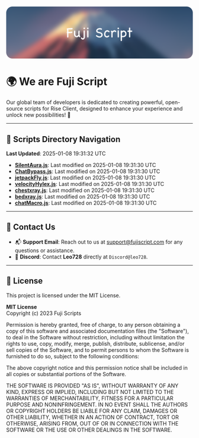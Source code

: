 ![Banner](.github/b.webp)

# 🌍 **We are Fuji Script**

Our global team of developers is dedicated to creating powerful, open-source scripts for Rise Client, designed to enhance your experience and unlock new possibilities! 🌟

---
<!-- SCRIPTS_NAVIGATION_START -->
## 📂 **Scripts Directory Navigation**

**Last Updated**: 2025-01-08 19:31:32 UTC

- **[SilentAura.js](scripts/SilentAura.js)**: Last modified on 2025-01-08 19:31:30 UTC
- **[ChatBypass.js](scripts/ChatBypass.js)**: Last modified on 2025-01-08 19:31:30 UTC
- **[jetpackFly.js](scripts/jetpackFly.js)**: Last modified on 2025-01-08 19:31:30 UTC
- **[velocityHylex.js](scripts/velocityHylex.js)**: Last modified on 2025-01-08 19:31:30 UTC
- **[chestxray.js](scripts/chestxray.js)**: Last modified on 2025-01-08 19:31:30 UTC
- **[bedxray.js](scripts/bedxray.js)**: Last modified on 2025-01-08 19:31:30 UTC
- **[chatMacro.js](scripts/chatMacro.js)**: Last modified on 2025-01-08 19:31:30 UTC

<!-- SCRIPTS_NAVIGATION_END -->

---

## 💬 **Contact Us**  
- 📬 **Support Email**: Reach out to us at [support@fujiscript.com](mailto:support@fujiscript.com) for any questions or assistance.  
- 💬 **Discord**: Contact **Leo728** directly at `Discord@leo728`.

---

## 📜 **License**

This project is licensed under the MIT License.  

**MIT License**  
Copyright (c) 2023 Fuji Scripts  

Permission is hereby granted, free of charge, to any person obtaining a copy of this software and associated documentation files (the "Software"), to deal in the Software without restriction, including without limitation the rights to use, copy, modify, merge, publish, distribute, sublicense, and/or sell copies of the Software, and to permit persons to whom the Software is furnished to do so, subject to the following conditions:  

The above copyright notice and this permission notice shall be included in all copies or substantial portions of the Software.  

THE SOFTWARE IS PROVIDED "AS IS", WITHOUT WARRANTY OF ANY KIND, EXPRESS OR IMPLIED, INCLUDING BUT NOT LIMITED TO THE WARRANTIES OF MERCHANTABILITY, FITNESS FOR A PARTICULAR PURPOSE AND NONINFRINGEMENT. IN NO EVENT SHALL THE AUTHORS OR COPYRIGHT HOLDERS BE LIABLE FOR ANY CLAIM, DAMAGES OR OTHER LIABILITY, WHETHER IN AN ACTION OF CONTRACT, TORT OR OTHERWISE, ARISING FROM, OUT OF OR IN CONNECTION WITH THE SOFTWARE OR THE USE OR OTHER DEALINGS IN THE SOFTWARE.  
